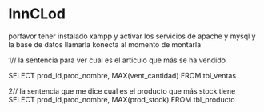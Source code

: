 # InnCLod

porfavor tener instalado xampp y activar los servicios de apache y mysql
y la base de datos llamarla konecta al momento de montarla 


1//
la sentencia para ver cual es el articulo que más se ha vendido

SELECT
prod_id,prod_nombre,
   MAX(vent_cantidad)
FROM
   tbl_ventas

2//
la sentencia que me dice cual es el producto que más stock tiene
SELECT
prod_id,prod_nombre,
   MAX(prod_stock)
FROM
   tbl_producto
